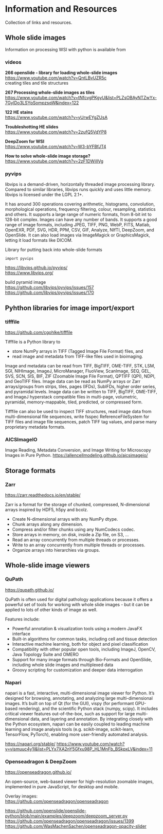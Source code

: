 # Information and Resources

Collection of links and resources.

## Whole slide images
Information on processing WSI with python is available from 

### videos
**266 openslide - library for loading whole-slide images**  
https://www.youtube.com/watch?v=QntLBvUZR5c  
creating tiles and tile structures

**267 Processing whole-slide images as tiles**  
https://www.youtube.com/watch?v=tNfcvgPKgyU&list=PLZsOBAyNTZwYx-7GylDo3LSYpSompzsqW&index=122

**122 HE stains**  
https://www.youtube.com/watch?v=yUrwEYgZUsA

**Troubleshotting HE slides**  
https://www.youtube.com/watch?v=2zufQ5VdYP8

**DeepZoom for WSI**  
https://www.youtube.com/watch?v=W3-bYFBfJT4

**How to solve whole-slide image storage?**  
https://www.youtube.com/watch?v=2zF1DWiIIVg

### pyvips
libvips is a demand-driven, horizontally threaded image processing library. Compared to similar libraries, libvips runs quickly and uses little memory. libvips is licensed under the LGPL 2.1+.

It has around 300 operations covering arithmetic, histograms, convolution, morphological operations, frequency filtering, colour, resampling, statistics and others. It supports a large range of numeric formats, from 8-bit int to 128-bit complex. Images can have any number of bands. It supports a good range of image formats, including JPEG, TIFF, PNG, WebP, FITS, Matlab, OpenEXR, PDF, SVG, HDR, PPM, CSV, GIF, Analyze, NIfTI, DeepZoom, and OpenSlide. It can also load images via ImageMagick or GraphicsMagick, letting it load formats like DICOM.

Library for putting back into whole-slide formats
```
import pyvips
```
https://libvips.github.io/pyvips/  
https://www.libvips.org/  

build pyramid image  
https://github.com/libvips/pyvips/issues/157  
https://github.com/libvips/pyvips/issues/170  

## Pyhthon libraries for image import/export
### tifffile
https://github.com/cgohlke/tifffile

Tifffile is a Python library to
* store NumPy arrays in TIFF (Tagged Image File Format) files, and
* read image and metadata from TIFF-like files used in bioimaging.

Image and metadata can be read from TIFF, BigTIFF, OME-TIFF, STK, LSM, SGI, NIHImage, ImageJ, MicroManager, FluoView, ScanImage, SEQ, GEL, SVS, SCN, SIS, BIF, ZIF (Zoomable Image File Format), QPTIFF (QPI), NDPI, and GeoTIFF files.
Image data can be read as NumPy arrays or Zarr arrays/groups from strips, tiles, pages (IFDs), SubIFDs, higher order series, and pyramidal levels.
Image data can be written to TIFF, BigTIFF, OME-TIFF, and ImageJ hyperstack compatible files in multi-page, volumetric, pyramidal, memory-mappable, tiled, predicted, or compressed form.

Tifffile can also be used to inspect TIFF structures, read image data from multi-dimensional file sequences, write fsspec ReferenceFileSystem for TIFF files and image file sequences, patch TIFF tag values, and parse many proprietary metadata formats.

### AICSImageIO
Image Reading, Metadata Conversion, and Image Writing for Microscopy Images in Pure Python.
https://allencellmodeling.github.io/aicsimageio/

## Storage formats
### Zarr
https://zarr.readthedocs.io/en/stable/

Zarr is a format for the storage of chunked, compressed, N-dimensional arrays inspired by HDF5, h5py and bcolz.
* Create N-dimensional arrays with any NumPy dtype.
* Chunk arrays along any dimension.
* Compress and/or filter chunks using any NumCodecs codec.
* Store arrays in memory, on disk, inside a Zip file, on S3, …
* Read an array concurrently from multiple threads or processes.
* Write to an array concurrently from multiple threads or processes.
* Organize arrays into hierarchies via groups.




## Whole-slide image viewers
### QuPath
https://qupath.github.io/

QuPath is often used for digital pathology applications because it offers a powerful set of tools for working with whole slide images - but it can be applied to lots of other kinds of image as well.

Features include:
- Powerful annotation & visualization tools using a modern JavaFX interface
- Built-in algorithms for common tasks, including cell and tissue detection
- Interactive machine learning, both for object and pixel classification
- Compatibility with other popular open tools, including ImageJ, OpenCV, Java Topology Suite and OMERO
- Support for many image formats through Bio-Formats and OpenSlide, including whole slide images and multiplexed data
- Groovy scripting for customization and deeper data interrogation

### Napari
napari is a fast, interactive, multi-dimensional image viewer for Python. It’s designed for browsing, annotating, and analyzing large multi-dimensional images. It’s built on top of Qt (for the GUI), vispy (for performant GPU-based rendering), and the scientific Python stack (numpy, scipy). It includes critical viewer features out-of-the-box, such as support for large multi-dimensional data, and layering and annotation. By integrating closely with the Python ecosystem, napari can be easily coupled to leading machine learning and image analysis tools (e.g. scikit-image, scikit-learn, TensorFlow, PyTorch), enabling more user-friendly automated analysis.

https://napari.org/stable/
https://www.youtube.com/watch?v=vismuuc4y1I&list=PLYx7XA2nY5Gfxu98P_HL1MnFb_BSkpxLV&index=11

### Openseadragon & DeepZoom
https://openseadragon.github.io/

An open-source, web-based viewer for high-resolution zoomable images, implemented in pure JavaScript, for desktop and mobile.

Overlay images:  
https://github.com/openseadragon/openseadragon

https://github.com/openslide/openslide-python/blob/main/examples/deepzoom/deepzoom_server.py  
https://github.com/openseadragon/openseadragon/issues/1399  
https://github.com/WasMachenSachen/openseadragon-opacity-slider  
